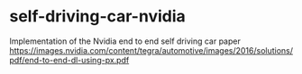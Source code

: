 # self-driving-car-nvidia
Implementation of the Nvidia end to end self driving car paper https://images.nvidia.com/content/tegra/automotive/images/2016/solutions/pdf/end-to-end-dl-using-px.pdf
